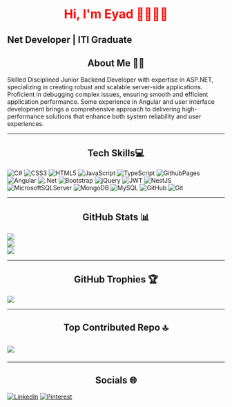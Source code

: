 <h1 align="center" style="color:red">Hi, I'm Eyad 🙋‍♂️👨‍💻</h1>

## Net Developer | ITI Graduate

<h2 align="center"> About Me 😶‍🌫️</h2>
Skilled Disciplined Junior Backend Developer with expertise in ASP.NET, specializing in creating robust and scalable server-side applications. Proficient in debugging complex issues, ensuring smooth and efficient application performance. Some experience in Angular and user interface development brings a comprehensive approach to delivering high-performance solutions that enhance both system reliability and user experiences.

<hr>

<h2 align="center"> Tech Skills💻 </h2>

![C#](https://img.shields.io/badge/c%23-%23239120.svg?style=flat&logo=csharp&logoColor=white)
![CSS3](https://img.shields.io/badge/css3-%231572B6.svg?style=flat&logo=css3&logoColor=white) ![HTML5](https://img.shields.io/badge/html5-%23E34F26.svg?style=flat&logo=html5&logoColor=white) 
![JavaScript](https://img.shields.io/badge/javascript-%23323330.svg?style=flat&logo=javascript&logoColor=%23F7DF1E) ![TypeScript](https://img.shields.io/badge/typescript-%23007ACC.svg?style=flat&logo=typescript&logoColor=white) ![GithubPages](https://img.shields.io/badge/github%20pages-121013?style=flat&logo=github&logoColor=white) ![Angular](https://img.shields.io/badge/angular-%23DD0031.svg?style=flat&logo=angular&logoColor=white) ![.Net](https://img.shields.io/badge/.NET-5C2D91?style=flat&logo=.net&logoColor=white) ![Bootstrap](https://img.shields.io/badge/bootstrap-%238511FA.svg?style=flat&logo=bootstrap&logoColor=white) ![jQuery](https://img.shields.io/badge/jquery-%230769AD.svg?style=flat&logo=jquery&logoColor=white) ![JWT](https://img.shields.io/badge/JWT-black?style=flat&logo=JSON%20web%20tokens) ![NestJS](https://img.shields.io/badge/nestjs-%23E0234E.svg?style=flat&logo=nestjs&logoColor=white) ![MicrosoftSQLServer](https://img.shields.io/badge/Microsoft%20SQL%20Server-CC2927?style=flat&logo=microsoft%20sql%20server&logoColor=white) ![MongoDB](https://img.shields.io/badge/MongoDB-%234ea94b.svg?style=flat&logo=mongodb&logoColor=white) ![MySQL](https://img.shields.io/badge/mysql-4479A1.svg?style=flat&logo=mysql&logoColor=white) ![GitHub](https://img.shields.io/badge/github-%23121011.svg?style=flat&logo=github&logoColor=white) ![Git](https://img.shields.io/badge/git-%23F05033.svg?style=flat&logo=git&logoColor=white)

<hr>
<h2 align="center"> GitHub Stats 📊 </h2>

![](https://github-readme-stats.vercel.app/api?username=Eyyadd&theme=radical&hide_border=false&include_all_commits=true&count_private=false)<br/>
![](https://github-readme-streak-stats.herokuapp.com/?user=Eyyadd&theme=radical&hide_border=false)<br/>
![](https://github-readme-stats.vercel.app/api/top-langs/?username=Eyyadd&theme=radical&hide_border=false&include_all_commits=true&count_private=false&layout=compact)

<hr>
<h2 align="center">GitHub Trophies 🏆 </h2>

![](https://github-profile-trophy.vercel.app/?username=Eyyadd&theme=radical&no-frame=false&no-bg=false&margin-w=4)

<hr>
<h2 align="center">Top Contributed Repo 🔝 <h2>
  
![](https://github-contributor-stats.vercel.app/api?username=Eyyadd&limit=5&theme=radical&combine_all_yearly_contributions=true)

<hr>
<h2 align="center">Socials 🌐 </h2> 

[![LinkedIn](https://img.shields.io/badge/LinkedIn-%230077B5.svg?logo=linkedin&logoColor=white)](https://linkedin.com/in/eyyadd20) [![Pinterest](https://img.shields.io/badge/Pinterest-%23E60023.svg?logo=Pinterest&logoColor=white)](https://pinterest.com/eyadmahmmoud20) 

